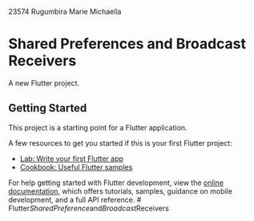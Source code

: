 23574 Rugumbira Marie Michaella

# Shared Preferences and Broadcast Receivers

A new Flutter project.

## Getting Started

This project is a starting point for a Flutter application.

A few resources to get you started if this is your first Flutter project:

- [Lab: Write your first Flutter app](https://docs.flutter.dev/get-started/codelab)
- [Cookbook: Useful Flutter samples](https://docs.flutter.dev/cookbook)

For help getting started with Flutter development, view the
[online documentation](https://docs.flutter.dev/), which offers tutorials,
samples, guidance on mobile development, and a full API reference.
#   F l u t t e r _ S h a r e d P r e f e r e n c e _ a n d _ B r o a d c a s t _ R e c e i v e r s 
 
 
